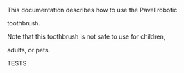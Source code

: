 This documentation describes how to use the Pavel robotic

toothbrush.

Note that this toothbrush is not safe to use for children,

adults, or pets.

TESTS